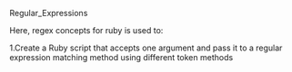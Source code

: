 Regular_Expressions

Here, regex concepts for ruby is used to:

1.Create a Ruby script that accepts one argument and pass it to a regular expression matching method using different token methods
